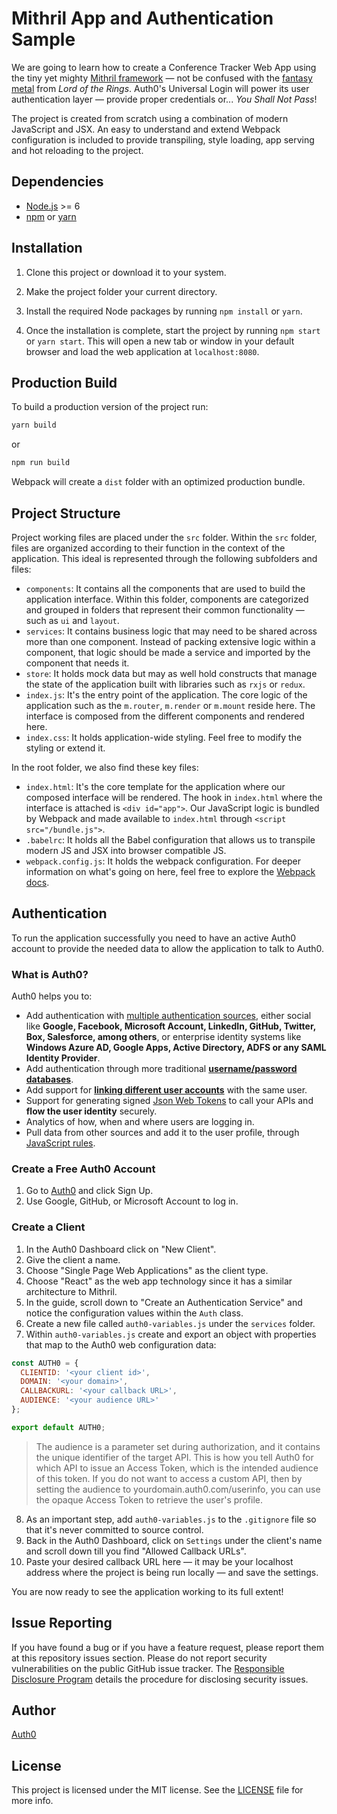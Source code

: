# Mithril App and Authentication Sample

We are going to learn how to create a Conference Tracker Web App using the tiny yet mighty [Mithril framework](https://mithril.js.org/) &mdash; not be confused with the [fantasy metal](https://en.wikipedia.org/wiki/Mithril) from _Lord of the Rings_. Auth0's Universal Login will power its user authentication layer &mdash; provide proper credentials or... _You Shall Not Pass_! 

The project is created from scratch using a combination of modern JavaScript and JSX. An easy to understand and extend Webpack configuration is included to provide transpiling, style loading, app serving and hot reloading to the project. 

## Dependencies

* [Node.js](https://nodejs.org/en/) >= 6
* [npm](https://www.npmjs.com/) or [yarn](https://yarnpkg.com/en/)

## Installation

1. Clone this project or download it to your system.

2. Make the project folder your current directory. 

3. Install the required Node packages by running `npm install` or `yarn`.

4. Once the installation is complete, start the project by running `npm start` or `yarn start`. This will open a new tab or window in your default browser and load the web application at `localhost:8080`. 

## Production Build

To build a production version of the project run: 

```bash
yarn build
```

or

```bash
npm run build
```

Webpack will create a `dist` folder with an optimized production bundle. 

## Project Structure

Project working files are placed under the `src` folder. Within the `src` folder, files are organized according to their function in the context of the application. This ideal is represented through the following subfolders and files:

* `components`: It contains all the components that are used to build the application interface. Within this folder, components are categorized and grouped in folders that represent their common functionality &mdash; such as `ui` and `layout`. 
* `services`: It contains business logic that may need to be shared across more than one component. Instead of packing extensive logic within a component, that logic should be made a service and imported by the component that needs it.
* `store`: It holds mock data but may as well hold constructs that manage the state of the application built with libraries such as `rxjs` or `redux`. 
* `index.js`: It's the entry point of the application. The core logic of the application such as the `m.router`, `m.render` or `m.mount` reside here. The interface is composed from the different components and rendered here.
* `index.css`: It holds application-wide styling. Feel free to modify the styling or extend it.

In the root folder, we also find these key files:

* `index.html`: It's the core template for the application where our composed interface will be rendered. The hook in `index.html` where the interface is attached is `<div id="app">`. Our JavaScript logic is bundled by Webpack and made available to `index.html` through `<script src="/bundle.js">`.
* `.babelrc`: It holds all the Babel configuration that allows us to transpile modern JS and JSX into browser compatible JS. 
* `webpack.config.js`: It holds the webpack configuration. For deeper information on what's going on here, feel free to explore the [Webpack docs](https://webpack.js.org/).


## Authentication

To run the application successfully you need to have an active Auth0 account to provide the needed data to allow the application to talk to Auth0.

### What is Auth0?

Auth0 helps you to:

* Add authentication with [multiple authentication sources](https://docs.auth0.com/identityproviders), either social like **Google, Facebook, Microsoft Account, LinkedIn, GitHub, Twitter, Box, Salesforce, among others**, or enterprise identity systems like **Windows Azure AD, Google Apps, Active Directory, ADFS or any SAML Identity Provider**.
* Add authentication through more traditional **[username/password databases](https://docs.auth0.com/mysql-connection-tutorial)**.
* Add support for **[linking different user accounts](https://docs.auth0.com/link-accounts)** with the same user.
* Support for generating signed [Json Web Tokens](https://docs.auth0.com/jwt) to call your APIs and **flow the user identity** securely.
* Analytics of how, when and where users are logging in.
* Pull data from other sources and add it to the user profile, through [JavaScript rules](https://docs.auth0.com/rules).

### Create a Free Auth0 Account

1. Go to [Auth0](https://auth0.com) and click Sign Up.
2. Use Google, GitHub, or Microsoft Account to log in.


### Create a Client

1. In the Auth0 Dashboard click on "New Client".
2. Give the client a name. 
3. Choose "Single Page Web Applications" as the client type.
4. Choose "React" as the web app technology since it has a similar architecture to Mithril.
5. In the guide, scroll down to "Create an Authentication Service" and notice the configuration values within the `Auth` class. 
6. Create a new file called `auth0-variables.js` under the `services` folder. 
7. Within `auth0-variables.js` create and export an object with properties that map to the Auth0 web configuration data:

```javascript
const AUTH0 = {
  CLIENTID: '<your client id>',
  DOMAIN: '<your domain>',
  CALLBACKURL: '<your callback URL>',
  AUDIENCE: '<your audience URL>'
};

export default AUTH0;
```

> The audience is a parameter set during authorization, and it contains the unique identifier of the target API. This is how you tell Auth0 for which API to issue an Access Token, which is the intended audience of this token. If you do not want to access a custom API, then by setting the audience to yourdomain.auth0.com/userinfo, you can use the opaque Access Token to retrieve the user's profile.

8. As an important step, add `auth0-variables.js` to the `.gitignore` file so that it's never committed to source control.
9. Back in the Auth0 Dashboard, click on `Settings` under the client's name and scroll down till you find "Allowed Callback URLs". 
10. Paste your desired callback URL here &mdash; it may be your localhost address where the project is being run locally &mdash; and save the settings.

You are now ready to see the application working to its full extent!


## Issue Reporting

If you have found a bug or if you have a feature request, please report them at this repository issues section. Please do not report security vulnerabilities on the public GitHub issue tracker. The [Responsible Disclosure Program](https://auth0.com/whitehat) details the procedure for disclosing security issues.

## Author

[Auth0](auth0.com)

## License

This project is licensed under the MIT license. See the [LICENSE](LICENSE) file for more info.
